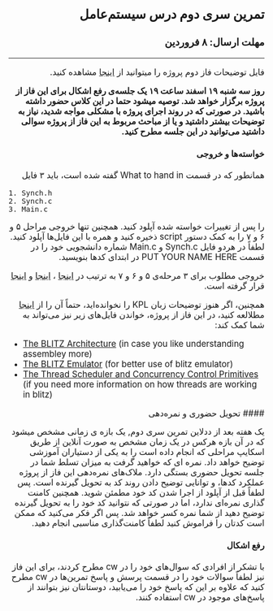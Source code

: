 <style>
@import url('https://fonts.googleapis.com/css2?family=Lateef&display=swap');
</style>

<div dir="rtl" style="font-family: 'Lateef', -apple-system,BlinkMacSystemFont,'Segoe UI',Helvetica,Arial,sans-serif,'Apple Color Emoji','Segoe UI Emoji','Segoe UI Symbol', cursive;font-size:1.2em" markdown="1">

## تمرین سری دوم درس سیستم‌عامل
### مهلت ارسال: ۸ فروردین

----

فایل توضیحات فاز دوم پروژه را میتوانید از [اینجا](/OSProject/p2/proj2.pdf) مشاهده کنید.

 **روز سه شنبه ۱۹ اسفند ساعت ۱۹ یک جلسه‌ی رفع اشکال برای این فاز از پروژه برگزار خواهد شد. توصیه میشود حتما در این کلاس حضور داشته باشید. در صورتی که در روند اجرای پروژه با مشکلی مواجه شدید، نیاز به توضیحات بیشتر داشتید و یا از مباحث مربوط به این فاز از پروژه سوالی داشتید می‌توانید در این جلسه مطرح کنید.**

#### خواسته‌ها و خروجی

همانطور که در قسمت 
What to hand in
گفته شده است، باید ۳ فایل

<div dir="ltr" markdown="1">

```
1. Synch.h
2. Synch.c
3. Main.c
```
</div>

را پس از تغییرات خواسته شده آپلود کنید. همچنین تنها خروجی مراحل ۵ و ۶ و ۷ را به کمک دستور 
script
ذخیره کنید و همره با این فایل‌ها آپلود کنید. لطفاً در هردو فایل 
Synch.c 
و
Main.c
شماره دانشجویی خود را در قسمت 
PUT YOUR NAME HERE
در ابتدای کدها بنویسید.

خروجی مطلوب برای ۳ مرحله‌ی ۵ و ۶ و ۷ به ترتیب در 
[اینجا](/OSProject/p2/DesiredOutput1.pdf)
،
[اینجا](/OSProject/p2/DesiredOutput2.pdf)
و
[اینجا](/OSProject/p2/DesiredOutput3.pdf)
قرار گرفته است.

همچنین، اگر هنوز توضیحات زبان
KPL
را نخوانده‌اید، حتماً آن 
را  از
[اینجا](/BlitzDoc/KPLOverview.pdf) 
مطلالعه کنید،
 در این فاز از پروژه، خواندن فایل‌های زیر نیز می‌تواند به شما کمک کند:
<div dir="ltr" markdown="1">


- [The BLITZ Architecture](/BlitzDoc/BlitzArchitecture.pdf) (in case you like understanding assembley more)
- [The BLITZ Emulator](/BlitzDoc/Emulator.pdf) (for better use of blitz emulator)
- [The Thread Scheduler and Concurrency Control Primitives](/BlitzDoc/ThreadScheduler.pdf) (if you need more information on how threads are working in blitz)

</div>
#### تحویل حضوری و نمره‌دهی

یک هفته بعد از ددلاین تمرین سری دوم, یک بازه ی زمانی مشخص میشود که در آن بازه هرکس در یک زمان مشخص به صورت آنلاین از طریق اسکایپ مراحلی که انجام داده است را به یکی از دستیاران آموزشی توضیح خواهد داد. نمره ای که خواهید گرفت به میزان تسلط شما در جلسه تحویل حضوری بستگی دارد. ملاک‌های نمره‌دهی این فاز از پروژه عملکرد کدها، و توانایی توضیح دادن روند کد به تحویل گیرنده است. پس لطفاً قبل از آپلود از اجرا شدن کد خود مطمئن شوید. همچنین کامنت گذاری نمره‌ای ندارد، اما در صورتی که نتوانید کد خود را به تحویل گیرنده توضیح دهید از شما نمره کسر خواهد شد. پس اگر فکر می‌کنید که ممکن است کدتان را فراموش کنید لطفاً کامنت‌گذاری مناسبی انجام دهید.

#### رفع اشکال

با تشکر از افرادی که سوال‌های خود را در
cw
مطرح کردند، برای این فاز نیز لطفاً‌ سوالات خود را در قسمت پرسش و پاسخ تمرین‌ها در 
cw
مطرح کنید که علاوه بر این که پاسخ خود را می‌یابید، دوستانتان نیز بتوانند از پاسخ‌های موجود در 
cw 
استفاده کنند.
 
</div>